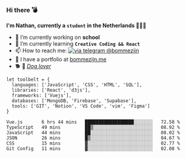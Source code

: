 ### Hi there 💣

**I'm Nathan, currently a `student` in the Netherlands 👨🏻‍🎓**
- 🔭 I’m currently working on **school**
- 🌱 I’m currently learning **`Creative Coding && React`**
- 📫 How to reach me: [![via telegram @bommezijn](https://shields.io/badge/@bommezijn-blue?logo=telegram&style=flat&color=21202F&labelColor=21202F)](https://t.me/bommezijn)
- 💼 I have a portfolio at [bommezijn.me](https://www.bommezijn.me/)
- 🐕 📸  *[Dog lover](https://cln.sh/mvm25T)*
```JS
let toolbelt = {
  languages: ['JavaScript', 'CSS', 'HTML', 'SQL'],
  libraries: ['React', 'd3js'],
  frameworks: ['Vuejs'],
  databases: ['MongoDB, 'Firebase', 'Supabase'],
  tools: ['GIT', 'Notion', 'VS Code', 'vim', 'Figma']
} 

```

<!--START_SECTION:waka-->

```text
Vue.js       6 hrs 44 mins   ██████████████████░░░░░░░   72.58 %
TypeScript   49 mins         ██▒░░░░░░░░░░░░░░░░░░░░░░   08.92 %
JavaScript   44 mins         ██░░░░░░░░░░░░░░░░░░░░░░░   08.02 %
JSON         26 mins         █▒░░░░░░░░░░░░░░░░░░░░░░░   04.67 %
CSS          15 mins         ▓░░░░░░░░░░░░░░░░░░░░░░░░   02.77 %
Git Config   11 mins         ▓░░░░░░░░░░░░░░░░░░░░░░░░   02.08 %
```

<!--END_SECTION:waka-->



<!--
**bommezijn/bommezijn** is a ✨ _special_ ✨ repository because its `README.md` (this file) appears on your GitHub profile.

Here are some ideas to get you started:

- c I’m currently working on ...
- 🌱 I’m currently learning ...
- 👯 I’m looking to collaborate on ...
- 🤔 I’m looking for help with ...
- 💬 Ask me about ...
- 📫 How to reach me: ...
- 😄 Pronouns: ...
- ⚡ Fun fact: ...
-->
